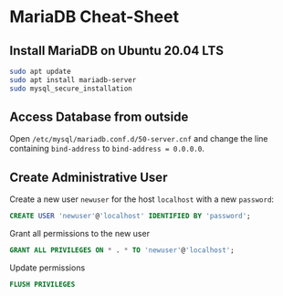 # MariaDB Cheat-Sheet

## Install MariaDB on Ubuntu 20.04 LTS

```bash
sudo apt update
sudo apt install mariadb-server
sudo mysql_secure_installation
```

## Access Database from outside

Open `/etc/mysql/mariadb.conf.d/50-server.cnf` and change the line containing `bind-address` to `bind-address = 0.0.0.0`.

## Create Administrative User

Create a new user `newuser` for the host `localhost` with a new `password`:

```sql
CREATE USER 'newuser'@'localhost' IDENTIFIED BY 'password';
```

Grant all permissions to the new user

```sql
GRANT ALL PRIVILEGES ON * . * TO 'newuser'@'localhost';
```

Update permissions

```sql
FLUSH PRIVILEGES
```
